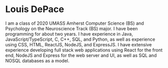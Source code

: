 # Louis DePace

I am a class of 2020 UMASS Amherst Computer Science (BS) and Psychology on the Neuroscience Track (BS) major. I have been programming for about two years. I have experience in Java, JavaScript/TypeScript, C, C++, SQL, and Python, as well as experience using CSS, HTML, ReactJS, NodeJS, and ExpressJS. I have extensive experience developing full stack web applications using React for the front end, NodeJS and Express for the web server and UI, as well as SQL and NOSQL databases as a model.